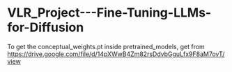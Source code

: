 # VLR_Project---Fine-Tuning-LLMs-for-Diffusion

To get the conceptual_weights.pt inside pretrained_models, get from https://drive.google.com/file/d/14pXWwB4Zm82rsDdvbGguLfx9F8aM7ovT/view
